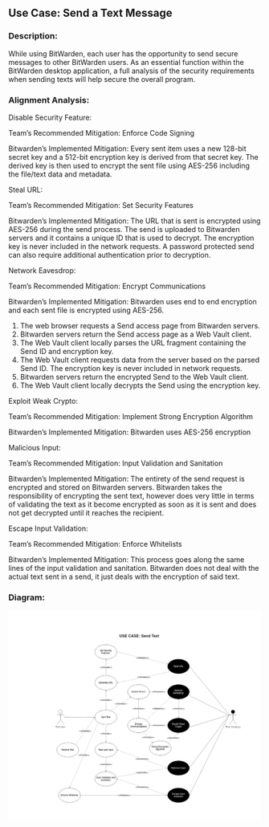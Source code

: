 ## Use Case: Send a Text Message

### Description:
While using BitWarden, each user has the opportunity to send secure messages to other BitWarden users. As an essential function within the BitWarden desktop application, a full analysis of the security requirements when sending texts will help secure the overall program.

### Alignment Analysis:

Disable Security Feature:

Team’s Recommended Mitigation: Enforce Code Signing

Bitwarden’s Implemented Mitigation: Every sent item uses a new 128-bit secret key and a 512-bit encryption key is derived from that secret key.  The derived key is then used to encrypt the sent file using AES-256 including the file/text data and metadata.

Steal URL:

Team’s Recommended Mitigation: Set Security Features

Bitwarden’s Implemented Mitigation: The URL that is sent is encrypted using AES-256 during the send process.  The send is uploaded to Bitwarden servers and it contains a unique ID that is used to decrypt.  The encryption key is never included in the network requests.  A password protected send can also require additional authentication prior to decryption.

Network Eavesdrop:

Team’s Recommended Mitigation: Encrypt Communications

Bitwarden’s Implemented Mitigation: Bitwarden uses end to end encryption and each sent file is encrypted using AES-256.  
1.	The web browser requests a Send access page from Bitwarden servers.
2.	Bitwarden servers return the Send access page as a Web Vault client.
3.	The Web Vault client locally parses the URL fragment containing the Send ID and encryption key.
4.	The Web Vault client requests data from the server based on the parsed Send ID. The encryption key is never included in network requests.
5.	Bitwarden servers return the encrypted Send to the Web Vault client.
6.	The Web Vault client locally decrypts the Send using the encryption key.

Exploit Weak Crypto: 

Team’s Recommended Mitigation: Implement Strong Encryption Algorithm

Bitwarden’s Implemented Mitigation: Bitwarden uses AES-256 encryption

Malicious Input:

Team’s Recommended Mitigation: Input Validation and Sanitation

Bitwarden’s Implemented Mitigation: The entirety of the send request is encrypted and stored on Bitwarden servers.  Bitwarden takes the responsibility of encrypting the sent text, however does very little in terms of validating the text as it become encrypted as soon as it is sent and does not get decrypted until it reaches the recipient.

Escape Input Validation:

Team’s Recommended Mitigation: Enforce Whitelists

Bitwarden’s Implemented Mitigation: This process goes along the same lines of the input validation and sanitation.  Bitwarden does not deal with the actual text sent in a send, it just deals with the encryption of said text.


### Diagram:
![](https://github.com/DoctorEww/software-assurance/blob/main/usecase/send_text/SendText_V2.drawio.jpg)
